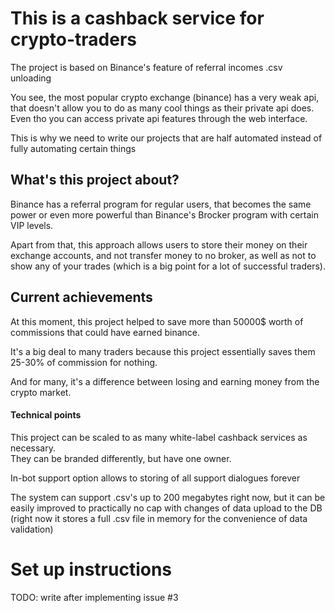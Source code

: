 # This is a cashback service for crypto-traders

The project is based on Binance's feature of referral incomes .csv unloading

You see, the most popular crypto exchange (binance) has a very weak api, 
that doesn't allow you to do as many cool things as their private api does.
Even tho you can access private api features through the web interface.

This is why we need to write our projects that are half automated instead of fully automating certain things

## What's this project about?

Binance has a referral program for regular users, 
that becomes the same power or even more powerful than Binance's Brocker program with certain VIP levels.

Apart from that, this approach allows users to store their money on their exchange accounts, and not transfer money to no broker, 
as well as not to show any of your trades (which is a big point for a lot of successful traders).


## Current achievements

At this moment, this project helped to save more than 50000$ worth of commissions that could have earned binance.

It's a big deal to many traders because this project essentially saves them 25-30% of commission for nothing.

And for many, it's a difference between losing and earning money from the crypto market.


#### Technical points

This project can be scaled to as many white-label cashback services as necessary. \
They can be branded differently, but have one owner.

In-bot support option allows to storing of all support dialogues forever

The system can support .csv's up to 200 megabytes right now, but it can be easily improved
to practically no cap with changes of data upload to the DB 
(right now it stores a full .csv file in memory for the convenience of data validation)


# Set up instructions

TODO: write after implementing issue #3
